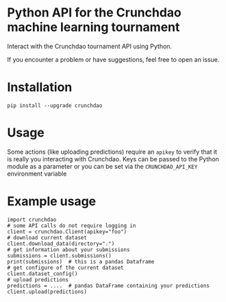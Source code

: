 # Python API for the Crunchdao machine learning tournament
Interact with the Crunchdao tournament API using Python.

If you encounter a problem or have suggestions, feel free to open an issue.

# Installation
`pip install --upgrade crunchdao`

# Usage

Some actions (like uploading predictions) require an `apikey` to verify
that it is really you interacting with Crunchdao. Keys can be passed to the
Python module as a parameter or you can be set via the `CRUNCHDAO_API_KEY`
environment variable

# Example usage

    import crunchdao
    # some API calls do not require logging in
    client = crunchdao.Client(apikey="foo")
    # download current dataset
    client.download_data(directory=".")
    # get information about your submissions
    submissions = client.submissions()
    print(submissions)  # this is a pandas Dataframe
    # get configure of the current dataset
    client.dataset_config()    
    # upload predictions
    predictions = ....  # pandas DataFrame containing your predictions  
    client.upload(predictions)

